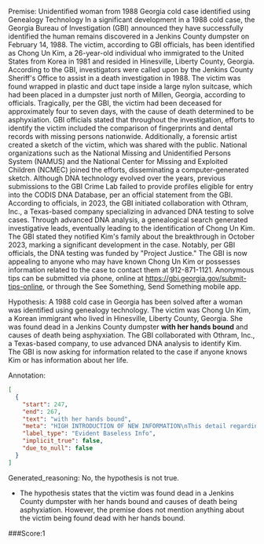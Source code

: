 
Premise:
Unidentified woman from 1988 Georgia cold case identified using Genealogy Technology
In a significant development in a 1988 cold case, the Georgia Bureau of Investigation (GBI) announced they have successfully identified the human remains discovered in a Jenkins County dumpster on February 14, 1988. The victim, according to GBI officials, has been identified as Chong Un Kim, a 26-year-old individual who immigrated to the United States from Korea in 1981 and resided in Hinesville, Liberty County, Georgia.
According to the GBI, investigators were called upon by the Jenkins County Sheriff's Office to assist in a death investigation in 1988. The victim was found wrapped in plastic and duct tape inside a large nylon suitcase, which had been placed in a dumpster just north of Millen, Georgia, according to officials. Tragically, per the GBI, the victim had been deceased for approximately four to seven days, with the cause of death determined to be asphyxiation.
GBI officials stated that throughout the investigation, efforts to identify the victim included the comparison of fingerprints and dental records with missing persons nationwide. Additionally, a forensic artist created a sketch of the victim, which was shared with the public.
National organizations such as the National Missing and Unidentified Persons System (NAMUS) and the National Center for Missing and Exploited Children (NCMEC) joined the efforts, disseminating a computer-generated sketch. Although DNA technology evolved over the years, previous submissions to the GBI Crime Lab failed to provide profiles eligible for entry into the CODIS DNA Database, per an official statement from the GBI.
According to officials, in 2023, the GBI initiated collaboration with Othram, Inc., a Texas-based company specializing in advanced DNA testing to solve cases. Through advanced DNA analysis, a genealogical search generated investigative leads, eventually leading to the identification of Chong Un Kim. The GBI stated they notified Kim's family about the breakthrough in October 2023, marking a significant development in the case.
Notably, per GBI officials, the DNA testing was funded by "Project Justice."
The GBI is now appealing to anyone who may have known Chong Un Kim or possesses information related to the case to contact them at 912-871-1121. Anonymous tips can be submitted via phone, online at https://gbi.georgia.gov/submit-tips-online, or through the See Something, Send Something mobile app.

Hypothesis:
A 1988 cold case in Georgia has been solved after a woman was identified using genealogy technology. The victim was Chong Un Kim, a Korean immigrant who lived in Hinesville, Liberty County, Georgia. She was found dead in a Jenkins County dumpster **with her hands bound** and causes of death being asphyxiation. The GBI collaborated with Othram, Inc., a Texas-based company, to use advanced DNA analysis to identify Kim. The GBI is now asking for information related to the case if anyone knows Kim or has information about her life.

Annotation:
```json
[
  {
    "start": 247,
    "end": 267,
    "text": "with her hands bound",
    "meta": "HIGH INTRODUCTION OF NEW INFORMATION\nThis detail regarding the victim was not mentioned in the source content.",
    "label_type": "Evident Baseless Info",
    "implicit_true": false,
    "due_to_null": false
  }
]
```

Generated_reasoning:
No, the hypothesis is not true. 
- The hypothesis states that the victim was found dead in a Jenkins County dumpster with her hands bound and causes of death being asphyxiation. However, the premise does not mention anything about the victim being found dead with her hands bound.

###Score:1
